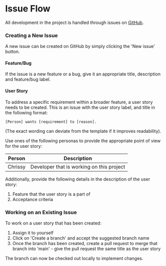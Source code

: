 # Issue Flow

All development in the project is handled through issues on 
[GitHub](https://github.com/k-venkatesan/value-odds-tracker/issues).

### Creating a New Issue
A new issue can be created on GitHub by simply clicking the 'New issue' button.

#### Feature/Bug
If the issue is a new feature or a bug, give it an appropriate title, description and feature/bug label. 

#### User Story
To address a specific requirement within a broader feature, a user story needs to be created. This is an 
issue with the user story label, and title in the following format:

```
[Person] wants [requirement] to [reason].
```
(The exact wording can deviate from the template if it improves readability).

Use ones of the following personas to provide the appropriate point of view for the user story:

| Person   | Description                               |
|----------|-------------------------------------------|
| Chrissy  | Developer that is working on this project |

Additionally, provide the following details in the description of the user story:
1. Feature that the user story is a part of
1. Acceptance criteria 

### Working on an Existing Issue
To work on a user story that has been created:
1. Assign it to yourself
1. Click on 'Create a branch' and accept the suggested branch name
1. Once the branch has been created, create a pull request to merge that branch into 'main' - give the pull request the 
same title as the user story 

The branch can now be checked out locally to implement changes.
